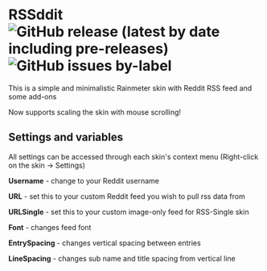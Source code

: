 # RSSddit ![GitHub release (latest by date including pre-releases)](https://img.shields.io/github/v/release/SmileyDrag0n/RSSddit?include_prereleases) ![GitHub issues by-label](https://img.shields.io/github/issues/SmileyDrag0n/RSSddit/bug)
This is a simple and minimalistic Rainmeter skin with Reddit RSS feed and some add-ons

Now supports scaling the skin with mouse scrolling!
## Settings and variables
All settings can be accessed through each skin's context menu (Right-click on the skin -> Settings)

**Username** - change to your Reddit username

**URL** - set this to your custom Reddit feed you wish to pull rss data from

**URLSingle** - set this to your custom image-only feed for RSS-Single skin

**Font** - changes feed font

**EntrySpacing** - changes vertical spacing between entries

**LineSpacing** - changes sub name and title spacing from vertical line
